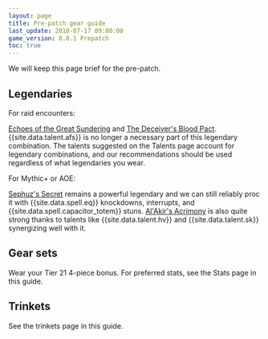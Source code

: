 ```yaml
---
layout: page
title: Pre-patch gear guide
last_update: 2018-07-17 09:00:00
game_version: 8.0.1 Prepatch
toc: true
---
```


We will keep this page brief for the pre-patch.

## Legendaries

For raid encounters:

<a href="http://bfa.wowhead.com/item=137074/echoes-of-the-great-sundering">Echoes of the Great Sundering</a> and <a href="http://bfa.wowhead.com/item=137035/the-deceivers-blood-pact">The Deceiver's Blood Pact</a>. {{site.data.talent.afs}} is no longer a necessary part of this legendary combination. The talents suggested on the Talents page account for legendary combinations, and our recommendations should be used regardless of what legendaries you wear.

For Mythic+ or AOE:

<a href="http://bfa.wowhead.com/item=132452/sephuzs-secret">Sephuz's Secret</a> remains a powerful legendary and we can still reliably proc it with {{site.data.spell.eq}} knockdowns, interrupts, and {{site.data.spell.capacitor_totem}} stuns. <a href="http://bfa.wowhead.com/item=137102/alakirs-acrimony">Al'Akir's Acrimony</a> is also quite strong thanks to talents like {{site.data.talent.hv}} and {{site.data.talent.sk}} synergizing well with it.

## Gear sets

Wear your Tier 21 4-piece bonus. For preferred stats, see the Stats page in this guide.

## Trinkets

See the trinkets page in this guide.
